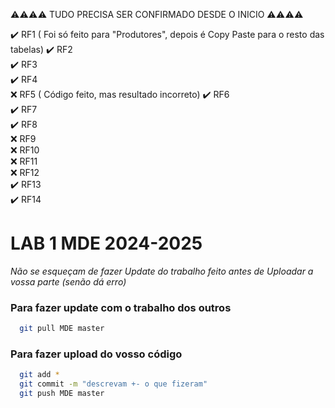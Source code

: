 ⚠️⚠️⚠️⚠️ TUDO PRECISA SER CONFIRMADO DESDE O INICIO ⚠️⚠️⚠️⚠️

✔️ RF1  ( Foi só feito para "Produtores", depois é Copy Paste para o resto das tabelas)
✔️ RF2  
✔️ RF3  
✔️ RF4  
❌ RF5  ( Código feito, mas resultado incorreto)
✔️ RF6  
✔️ RF7  
✔️ RF8  
❌ RF9  
❌ RF10  
❌ RF11  
❌ RF12  
✔️ RF13  
✔️ RF14  


# LAB 1 MDE 2024-2025
*Não se esqueçam de fazer Update do trabalho feito antes de Uploadar a vossa parte (senão dá erro)*
### Para fazer update com o trabalho dos outros

```bash
  git pull MDE master
```

### Para fazer upload do vosso código

```bash
  git add *
  git commit -m "descrevam +- o que fizeram"
  git push MDE master
```
